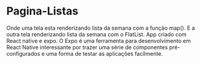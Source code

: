# Pagina-Listas
Onde uma tela esta renderizando lista da semana com a função map().
E a outra tela renderizando lista da semana com o FlatList.
App criado com React native e expo.
O Expo é uma ferramenta para desenvolvimento em React Native interessante por trazer uma série de componentes pré-configurados e uma forma de testar 
as aplicações facilmente.

